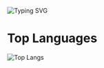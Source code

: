 ![Typing SVG](https://readme-typing-svg.demolab.com?font=Fira+Code&weight=300&size=40&duration=2500&pause=1000&width=300&height=70&lines=Hi)

# Top Languages
![Top Langs](https://github-readme-stats.vercel.app/api/top-langs/?username=Kumarion&layout=compact&theme=transparent)
